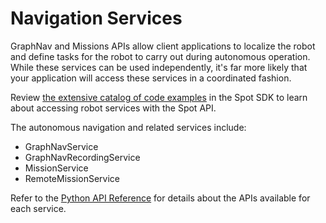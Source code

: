 <!--
Copyright (c) 2023 Boston Dynamics, Inc.  All rights reserved.

Downloading, reproducing, distributing or otherwise using the SDK Software
is subject to the terms and conditions of the Boston Dynamics Software
Development Kit License (20191101-BDSDK-SL).
-->

# Navigation Services

GraphNav and Missions APIs allow client applications to localize the robot and define tasks for the robot to carry out during autonomous operation. While these services can be used independently, it's far more likely that your application will access these services in a coordinated fashion.

Review [the extensive catalog of code examples](../../../python/examples/README.md) in the Spot SDK to learn about accessing robot services with the Spot API.

The autonomous navigation and related services include:


*   GraphNavService
*   GraphNavRecordingService
*   MissionService
*   RemoteMissionService


 Refer to the [Python API Reference](../../../protos/bosdyn/api/README.md) for details about the APIs available for each service.


 <!--- image and page reference link definitions --->
 [autonomous-top]: Readme.md "Spot SDK: Autonomy, GraphNav, and Missions"
 [code-examples]: autonomous_navigation_code_examples.md "Autonomous navigation code examples"
 [components]: components_of_autonomous_navigation.md "Components of autonomous navigation"
 [typical]: typical_autonomous_navigation_use_case.md "Typical autonomous navigation use cases"
 [autonomous-services]: autonomous_navigation_services.md "Autonomous navigation services"
 [service]: graphnav_service.md "GraphNav service"
 [map-structure]: graphnav_map_structure.md "GraphNav map structure"
 [initialization]: initialization.md "Initialization"
 [localization]: localization.md "Localization"
 [locomotion]: graphnav_and_robot_locomotion.md "GraphNav and robot locomotion"
 [missions]: missions_service.md "Missions service"
